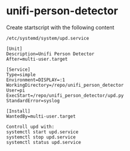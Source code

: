 # unifi-person-detector




Create startscript with the following content 
```
/etc/systemd/system/upd.service

[Unit]
Description=Unifi Person Detector
After=multi-user.target

[Service]
Type=simple
Environment=DISPLAY=:1
WorkingDirectory=/repo/unifi_person_detector
User=pi
ExecStart=/repo/unifi_person_detector/upd.py
StandardError=syslog

[Install]
WantedBy=multi-user.target
```
```
Controll upd with:
systemctl start upd.service
systemctl stop upd.service
systemctl status upd.service
```
